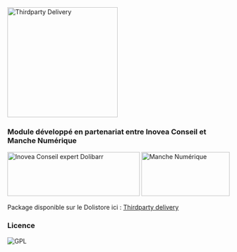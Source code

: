 <img alt="Thirdparty Delivery" src="https://www.dolistore.com/10059-thickbox_default/Third-party-Delivery.jpg" height="250" width="250"/>

### Module développé en partenariat entre Inovea Conseil et Manche Numérique

<a href="https://www.inovea-conseil.com" target="_blank"><img alt="Inovea Conseil expert Dolibarr" src="https://www.dolibiz.com/wp-content/uploads/2017/09/inovea.png" height="100" width="300"/></a>
<a href="https://www.manchenumerique.fr" target="_blank"><img alt="Manche Numérique" src="https://manchenumerique.fr/wp-content/uploads/2020/02/MANCHE-NUMERIQUE-RVB.png" height="100" width="200"/></a>

Package disponible sur le Dolistore ici : [Thirdparty delivery](https://www.dolistore.com/en/modules/2074-Third-party-Delivery.html)


### Licence 
![GPL](https://www.dolibiz.com/wp-content/uploads/2017/09/gpl.png "Licence GPL v3")